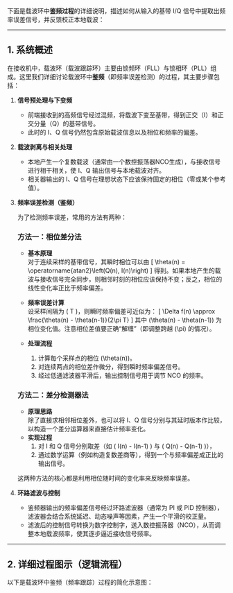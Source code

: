 下面是载波环中**鉴频过程**的详细说明，描述如何从输入的基带 I/Q 信号中提取出频率误差信号，并反馈校正本地载波：

---

## 1. 系统概述

在接收机中，载波环（载波跟踪环）主要由锁频环（FLL）与锁相环（PLL）组成。这里我们详细讨论载波环中**鉴频**（即频率误差检测）的过程，其主要步骤包括：

1. **信号预处理与下变频**  
   - 前端接收到的高频信号经过混频，将载波下变至基带，得到正交（I）和正交分量（Q）的基带信号。  
   - 此时的 I、Q 信号仍然包含原始载波信息以及相位和频率的偏差。

2. **载波剥离与相关处理**  
   - 本地产生一个复数载波（通常由一个数控振荡器NCO生成），与接收信号进行相干相关，使 I、Q 输出信号与本地载波对齐。  
   - 相关器输出的 I、Q 信号在理想状态下应该保持固定的相位（零或某个参考值）。

3. **频率误差检测（鉴频）**

   为了检测频率误差，常用的方法有两种：
   
   ### 方法一：相位差分法
   - **基本原理**  
     对于连续采样的基带信号，其瞬时相位可以由
     \[
     \theta(n) = \operatorname{atan2}\left(Q(n), I(n)\right)
     \]
     得到。如果本地产生的载波与接收信号完全同步，则相邻时刻的相位应该保持不变；反之，相位的线性变化率正比于频率偏差。
     
   - **频率误差计算**  
     设采样间隔为 \( T \)，则瞬时频率偏差可近似为：
     \[
     \Delta f(n) \approx \frac{\theta(n) - \theta(n-1)}{2\pi T}
     \]
     其中 \(\theta(n) - \theta(n-1)\) 为相位变化值。注意相位差值要正确“解缠”（即调整跨越 \(\pi\) 的情况）。
     
   - **处理流程**  
     1. 计算每个采样点的相位 \(\theta(n)\)。  
     2. 对连续两点的相位差作微分，得到瞬时频率偏差信号。  
     3. 经过低通滤波器平滑后，输出控制信号用于调节 NCO 的频率。

   ### 方法二：差分检测器法
   - **原理思路**  
     除了直接求相邻相位差外，也可以将 I、Q 信号分别与其延时版本作比较，以构造一个差分运算器来直接估计频率变化。  
   - **实现过程**  
     1. 对 I 和 Q 信号分别取差（如 \( I(n) - I(n-1) \) 与 \( Q(n) - Q(n-1) \)），  
     2. 通过数学运算（例如构造复数差商等），得到一个与频率偏差成正比的输出信号。  
     
   这两种方法的核心都是利用相位随时间的变化率来反映频率误差。

4. **环路滤波与控制**
   - 鉴频器输出的频率偏差信号经过环路滤波器（通常为 PI 或 PID 控制器），滤波器会结合系统延迟、动态噪声等因素，产生一个平滑的校正量。  
   - 滤波后的控制信号转换为数字控制字，送入数控振荡器（NCO），从而调整本地载波频率，使其逐步逼近接收信号频率。

---

## 2. 详细过程图示（逻辑流程）

以下是载波环中鉴频（频率跟踪）过程的简化示意图：

